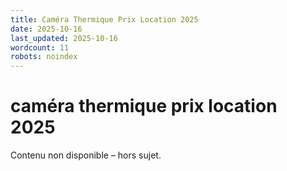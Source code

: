 ```yaml
---
title: Caméra Thermique Prix Location 2025
date: 2025-10-16
last_updated: 2025-10-16
wordcount: 11
robots: noindex
---
```


# caméra thermique prix location 2025

Contenu non disponible – hors sujet.